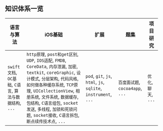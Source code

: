
## 知识体系一览

| 语言与算法 | iOS基础 | 扩展 | 题集 | 项目研究
| -------- | ------ |------ | ------ |--------
| `swift文档`, `OC基础`, `C语言`, `算法与数据结构`, `...`| `http原理`, `post和get区别`, `UDP`,  `IOS适配`, `FMDB`, `CoreData`, `内存泄漏`, `加密`, `textkit`, `coreGraphic`, `设计模式`, `分层架构`, `代码风格`, `如何做各种缓存系统`, `TCP原理`, `UICollectionView`, `相册系统`, `文件系统`, `数据缓存`, `包结构`, `C语言组包`, `socket发送`, `多线程`, `加锁和死锁问题`, `socket接收`, `C语言拆包`, `断点续传技术点`, `...`| `pod`, `git`, `js`, `html`, `js`, `sqlite`, `instrument`, `...` | `百度面试题`, `cocoa4app`, `...` | `优化`, `聊天`, `...`
